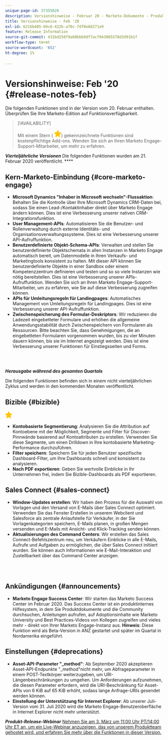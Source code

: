 ```yaml
---
unique-page-id: 37355826
description: Versionshinweise - Februar 20 - Marketo-Dokumente - Produktdokumentation
title: Versionshinweise - Feb '20
exl-id: 6216b405-69c6-422b-a78c-7df0e8d271e9
feature: Release Information
source-git-commit: 431bd258f9a68bbb9df7acf043085578d3d91b1f
workflow-type: tm+mt
source-wordcount: '652'
ht-degree: 1%

---
```


# Versionshinweise: Feb &#39;20 {#release-notes-feb}

Die folgenden Funktionen sind in der Version vom 20. Februar enthalten. Überprüfen Sie Ihre Marketo-Edition auf Funktionsverfügbarkeit.

>[!AVAILABILITY]
>
>Mit einem Stern ( ![(star)](assets/yellow-star.png)) gekennzeichnete Funktionen sind kostenpflichtige Add-ons. Wenden Sie sich an Ihren Marketo Engage-Support-Mitarbeiter, um mehr zu erfahren.

**_Vierteljährliche Versionen_** Die folgenden Funktionen wurden am 21. Februar 2020 veröffentlicht. ****

## Kern-Marketo-Einbindung {#core-marketo-engage}

* **Microsoft Dynamics &quot;Inhaber in Microsoft wechseln&quot;-Flussaktion**: Behalten Sie die Kontrolle über Ihre Microsoft Dynamics CRM-Daten bei, sodass Sie einen Lead-/Kontaktinhaber direkt über Marketo Engage ändern können. Dies ist eine Verbesserung unserer nativen CRM-Integrationsfunktion.
* **User Management-APIs**: Automatisieren Sie die Benutzer- und Rollenverwaltung durch externe Identitäts- und Organisationsverwaltungssysteme. Dies ist eine Verbesserung unserer API-Aufruffunktion.
* **Benutzerdefinierte Objekt-Schema-APIs**: Verwalten und stellen Sie benutzerdefinierte Objektschemata in allen Instanzen in Marketo Engage automatisch bereit, um Datenmodelle in Ihren Verkaufs- und Marketingtools konsistent zu halten. Mit dieser API können Sie benutzerdefinierte Objekte in einer Sandbox oder einem Kompetenzzentrum definieren und testen und so so viele Instanzen wie nötig bereitstellen. Dies ist eine Verbesserung unserer APIs-Aufruffunktion. Wenden Sie sich an Ihren Marketo Engage-Support-Mitarbeiter, um zu erfahren, wie Sie auf diese Verbesserung zugreifen können.
* **APIs für Umleitungsregeln für Landingpages**: Automatisches Management von Umleitungsregeln für Landingpages. Dies ist eine Verbesserung unserer API-Aufruffunktion.
* **Zwischenspeicherung des Formular-Deskriptors**: Wir reduzieren die Ladezeit eingebetteter Formulare und erhöhen die allgemeine Anwendungsstabilität durch Zwischenspeichern von Formularen als Ressourcen. Bitte beachten Sie, dass Genehmigungen, die an eingebetteten Formularen vorgenommen wurden, bis zu vier Minuten dauern können, bis sie im Internet angezeigt werden. Dies ist eine Verbesserung unserer Funktionen für Einstiegsseiten und Forms.

<br> 

**_Herausgabe während des gesamten Quartals_**

Die folgenden Funktionen befinden sich in einem nicht vierteljährlichen Zyklus und werden in den kommenden Monaten veröffentlicht.

## Bizible {#bizible}

![(star)](assets/yellow-star.png)

* **Kontobasierte Segmentierung**: Analysieren Sie die Attribution auf Kontoebene mit der Möglichkeit, Segmente und Filter für Discover-Pinnwände basierend auf Kontoattributen zu erstellen. Verwenden Sie diese Segmente, um einen Drilldown in Ihre kontobasierte Marketing-Performance durchzuführen.
* **Filter speichern**: Speichern Sie für jeden Benutzer spezifische Dashboard-Filter, um Ihre Dashboards schnell und konsistent zu analysieren.
* **Nach PDF exportieren**: Geben Sie wertvolle Einblicke in Ihr Unternehmen frei, indem Sie Bizible-Dashboards als PDF exportieren.

## Sales Connect {#sales-connect}

* **Window-Updates erstellen**: Wir haben den Prozess für die Auswahl von Vorlagen und den Versand von E-Mails über Sales Connect optimiert. Verwenden Sie das Fenster Erstellen in unserem Webclient und Salesforce als zentrale Anlaufstelle für Verkäufer, in der Sie Vorlagenkategorien speichern, E-Mails planen, in großen Mengen versenden und E-Mails mit Ansicht- und Klick-Tracking senden können.
* **Aktualisierungen des Command Centers**: Wir erstellen das Sales Connect-Befehlszentrum neu, um Verkäufern Einblicke in alle E-Mails, Aufrufe und Aufgaben zu ermöglichen, die über Sales Connect initiiert wurden. Sie können auch Informationen wie E-Mail-Interaktion und Zustellbarkeit über das Command Center anzeigen.

<br> 

## Ankündigungen {#announcements}

* **Marketo Engage Success Center**: Wir starten das Marketo Success Center im Februar 2020. Das Success Center ist ein produktinternes Hilfesystem, in dem Sie Produktdokumente und die Community durchsuchen, Anleitungen aufrufen, auf Adoptionsinhalte wie Marketo University und Best Practices-Videos von Kollegen zugreifen und vieles mehr - direkt von Ihrer Marketo Engage-Instanz aus. **Hinweis**: Diese Funktion wird als Beta-Version in ANZ gestartet und später im Quartal in Nordamerika eingeführt.

## Einstellungen {#deprecations}

* **Asset-API-Parameter &quot;_method&quot;**: Ab September 2020 akzeptieren Asset-API-Endpunkte &quot;_method&quot;nicht mehr, um Abfrageparameter in einem POST-Textkörper weiterzugeben, um URI-Längenbeschränkungen zu umgehen. Um Anforderungen aufzunehmen, die diesen Parameter erfordern, wird die URI-Beschränkung für Asset-APIs von 6 KiB auf 65 KiB erhöht, sodass lange Anfrage-URIs gesendet werden können.
* **Einstellung der Unterstützung für Internet Explorer**: Ab unserer Juli-Version vom 31. Juli 2020 wird die Marketo Engage-Benutzeroberfläche in Internet Explorer nicht mehr unterstützt.

**_Produkt-Release-Webinar_** [Nehmen Sie am 3. März um 11:00 Uhr PT/14:00 Uhr ET an, um ein Live-Webinar anzuzeigen, das von unserem Produktteam gehostet wird, und erfahren Sie mehr über die Funktionen in dieser Version.](https://engage.marketo.com/Jan_Feb_20_Release_Webinar_Registration.html)
